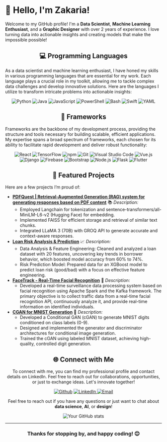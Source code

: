 # 👋 Hello, I'm Zakaria!

Welcome to my GitHub profile! I'm a **Data Scientist**, **Machine Learning Enthusiast**, and a **Graphic Designer** with over 2 years of experience. I love turning data into actionable insights and creating models that make the impossible possible!

<h2 align="center" class="section-heading">💻 Programming Languages</h2>
<p>As a data scientist and machine learning enthusiast, I have honed my skills in various programming languages that are essential for my work. Each language plays a crucial role in my toolkit, allowing me to tackle complex data challenges and develop innovative solutions. Here are the languages I utilize to transform intricate problems into actionable insights:</p>
<div align="center">
    <img src="https://img.shields.io/badge/Python-3776AB?style=for-the-badge&logo=python&logoColor=white" alt="Python" />
    <img src="https://img.shields.io/badge/Java-007396?style=for-the-badge&logo=java&logoColor=white" alt="Java" />
    <img src="https://img.shields.io/badge/JavaScript-F7DF1E?style=for-the-badge&logo=javascript&logoColor=black" alt="JavaScript" />
    <img src="https://img.shields.io/badge/PowerShell-5391FE?style=for-the-badge&logo=powershell&logoColor=white" alt="PowerShell" />
    <img src="https://img.shields.io/badge/Bash-4EAA25?style=for-the-badge&logo=gnu-bash&logoColor=white" alt="Bash" />
    <img src="https://img.shields.io/badge/Swift-FA7343?style=for-the-badge&logo=swift&logoColor=white" alt="Swift" />
    <img src="https://img.shields.io/badge/YAML-0A0A0A?style=for-the-badge" alt="YAML" />
</div>

<h2 align="center" class="section-heading">🔧 Frameworks</h2>
<p>Frameworks are the backbone of my development process, providing the structure and tools necessary for building scalable, efficient applications. My expertise spans a broad spectrum of frameworks, each chosen for its ability to facilitate rapid development and deliver robust functionality:</p>
<div align="center">
    <img src="https://img.shields.io/badge/React-20232A?style=for-the-badge&logo=react&logoColor=61DAFB" alt="React" />
    <img src="https://img.shields.io/badge/TensorFlow-FF6F00?style=for-the-badge&logo=tensorflow&logoColor=white" alt="TensorFlow" />
    <img src="https://img.shields.io/badge/npm-CB3837?style=for-the-badge&logo=npm&logoColor=white" alt="npm" />
    <img src="https://img.shields.io/badge/Git-F05032?style=for-the-badge&logo=git&logoColor=white" alt="Git" />
    <img src="https://img.shields.io/badge/Visual%20Studio%20Code-007ACC?style=for-the-badge&logo=visualstudiocode&logoColor=white" alt="Visual Studio Code" />
    <img src="https://img.shields.io/badge/Vue.js-4FC08D?style=for-the-badge&logo=vuedotjs&logoColor=white" alt="Vue.js" />
    <img src="https://img.shields.io/badge/Django-092E20?style=for-the-badge&logo=django&logoColor=green" alt="Django" />
    <img src="https://img.shields.io/badge/Firebase-FFCA28?style=for-the-badge&logo=firebase&logoColor=white" alt="Firebase" />
    <img src="https://img.shields.io/badge/Bootstrap-7952B3?style=for-the-badge&logo=bootstrap&logoColor=white" alt="Bootstrap" />
    <img src="https://img.shields.io/badge/Node.js-339933?style=for-the-badge&logo=nodedotjs&logoColor=white" alt="Node.js" />
    <img src="https://img.shields.io/badge/Flask-000000?style=for-the-badge&logo=flask&logoColor=white" alt="Flask" />
    <img src="https://img.shields.io/badge/Flutter-02569B?style=for-the-badge&logo=flutter&logoColor=white" alt="Flutter" /> 
</div>

<h2 align="center">🌟 Featured Projects</h2>
<div align="left">
    <p>Here are a few projects I’m proud of:</p>
    <ul>
        <li>
            <strong><a href="https://github.com/elza02/PDFQuest">PDFQuest | Retrieval-Augmented Generation (RAG) system for generating responses based on PDF content</a></strong>  
            📚 <em>Description:</em>
            <ul>
                <li>Employed Langchain for tokenization and sentence-transformers/all-MiniLM-L6-v2 (Hugging Face) for embedding.</li>
                <li>Implemented FAISS for efficient storage and retrieval of similar text chunks.</li>
                <li>Integrated LLaMA 3 (70B) with GROQ API to generate accurate and context-aware responses.</li>
            </ul>
        </li>
        <li>
            <strong><a href="https://github.com/elza02/-Loan-Risk-Analysis-Prediction">Loan Risk Analysis & Prediction</a></strong>  
            📈 <em>Description:</em>
            <ul>
                <li>Data Analysis & Feature Engineering: Cleaned and analyzed a loan dataset with 20 features, uncovering key trends in borrower behavior, which boosted model accuracy from 60% to 74%.</li>
                <li>Risk Prediction Model: Prepared data for an XGBoost model to predict loan risk (good/bad) with a focus on effective feature engineering.</li>
            </ul>
        </li>
        <li>
            <strong><a href="https://github.com/elza02/FaceTrack---Real-Time-Surveillance-Data-Processing-System">FaceTrack - Real-Time Facial Recognition</a></strong>  
            🚀 <em>Description:</em>
            <ul>
                <li>Developed a real-time surveillance data processing system based on facial recognition using Apache Spark and the Kafka framework. The primary objective is to collect traffic data from a real-time facial recognition API, continuously analyze it, and provide real-time information on identified individuals.</li>
            </ul>
        </li>
        <li>
            <strong><a href="https://github.com/elza02/MNIST_generation_using_CGANs">CGAN for MNIST Generation</a></strong>  
            📝 <em>Description:</em>
            <ul>
                <li>Developed a Conditional GAN (cGAN) to generate MNIST digits conditioned on class labels (0-9).</li>
                <li>Designed and implemented the generator and discriminator architectures for conditional image generation.</li>
                <li>Trained the cGAN using labeled MNIST dataset, achieving high-quality, controlled digit generation.</li>
            </ul>
        </li>
    </ul>
</div>

<div align="center">
<h2 align="center" class="section-heading">🌐 Connect with Me</h2>
<p> To connect with me, you can find my professional profile and contact details on LinkedIn. Feel free to reach out for collaborations, opportunities, or just to exchange ideas. Let's innovate together! </p>
<div align="center">
  <p><a href="https://github.com/elza02/" target="_blank"><img alt="Github" src="https://img.shields.io/badge/GitHub-%2312100E.svg?&style=for-the-badge&logo=Github&logoColor=white" /></a></a> <a href="https://www.linkedin.com/in/elza02/" target="_blank"><img alt="LinkedIn" src="https://img.shields.io/badge/linkedin-%230077B5.svg?&style=for-the-badge&logo=linkedin&logoColor=white" /></a><a href="mailto:zakaria.elalaoui742@gmail.com" target="_blank">
    <img alt="Email" src="https://img.shields.io/badge/Email-%23FF0000.svg?&style=for-the-badge&logo=gmail&logoColor=white" />
  </a>
</p>
</div>
<!---
## 📬 Where to find me!
<h3></h3>
<p><a href="https://github.com/elza02/" target="_blank"><img alt="Github" src="https://img.shields.io/badge/GitHub-%2312100E.svg?&style=for-the-badge&logo=Github&logoColor=white" /></a></a> <a href="" target="_blank"><img alt="LinkedIn" src="https://img.shields.io/badge/linkedin-%230077B5.svg?&style=for-the-badge&logo=linkedin&logoColor=white" /></a><a href="mailto:zakaria.elalaoui742@gmail.com" target="_blank">
    <img alt="Email" src="https://img.shields.io/badge/Email-%23FF0000.svg?&style=for-the-badge&logo=gmail&logoColor=white" />
  </a>
</p>
<p></p>
 **LinkedIn**: [LINK](https://www.linkedin.com/in/elza02/)
 - **Medium**: [Your Medium Profile](https://medium.com/@yourusername)
- **Email**: [LINK](zakaria.elalaoui742@gmail.com)-->

Feel free to reach out if you have any questions or just want to chat about **data science**, **AI**, or **design**!

<!--## 🤓 Fun Facts

- 🇲🇦 Proudly Moroccan and a fan of Moroccan tea ☕️
- 🎨 When I'm not coding, you can find me sketching or creating digital art.
- 🌍 Passionate about learning new languages and cultures.

## 📊 GitHub Stats
-->
![Your GitHub stats](https://github-readme-stats.vercel.app/api?username=elza02&show_icons=true&theme=radical)

---


### Thanks for stopping by, and happy coding! 😊
